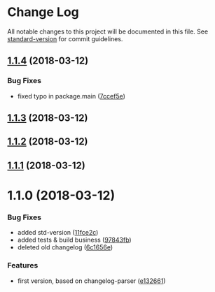 # Change Log

All notable changes to this project will be documented in this file. See [standard-version](https://github.com/conventional-changelog/standard-version) for commit guidelines.

<a name="1.1.4"></a>
## [1.1.4](https://github.com/benmonro/changes-since/compare/v1.1.3...v1.1.4) (2018-03-12)


### Bug Fixes

* fixed typo in package.main ([7ccef5e](https://github.com/benmonro/changes-since/commit/7ccef5e))



<a name="1.1.3"></a>
## [1.1.3](https://github.com/benmonro/changes-since/compare/v1.1.2...v1.1.3) (2018-03-12)



<a name="1.1.2"></a>
## [1.1.2](https://github.com/benmonro/changes-since/compare/v1.1.1...v1.1.2) (2018-03-12)



<a name="1.1.1"></a>
## [1.1.1](https://github.com/benmonro/changes-since/compare/v1.1.0...v1.1.1) (2018-03-12)



<a name="1.1.0"></a>
# 1.1.0 (2018-03-12)


### Bug Fixes

* added std-version ([11fce2c](https://github.com/benmonro/changes-since/commit/11fce2c))
* added tests & build business ([97843fb](https://github.com/benmonro/changes-since/commit/97843fb))
* deleted old changelog ([6c1656e](https://github.com/benmonro/changes-since/commit/6c1656e))


### Features

* first version, based on changelog-parser ([e132661](https://github.com/benmonro/changes-since/commit/e132661))
